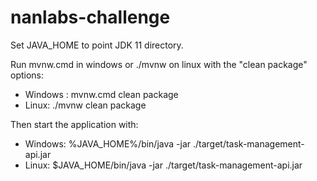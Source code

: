 # nanlabs-challenge

Set JAVA_HOME to point JDK 11 directory. 

Run mvnw.cmd in windows or ./mvnw on linux with the "clean package" options:  

- Windows : mvnw.cmd clean package
- Linux: ./mvnw clean package

Then start the application with:  

- Windows: %JAVA_HOME%/bin/java -jar ./target/task-management-api.jar
- Linux: $JAVA_HOME/bin/java -jar ./target/task-management-api.jar

